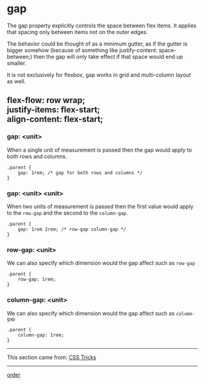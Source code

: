 # gap
The gap property explicitly controls the space between flex items. It applies that spacing only between items not on the outer edges.

The behavior could be thought of as a minimum gutter, as if the gutter is bigger somehow (because of something like justify-content: space-between;) then the gap will only take effect if that space would end up smaller.

It is not exclusively for flexbox, gap works in grid and multi-column layout as well.

## flex-flow: row wrap;<br >justify-items: flex-start;<br >align-content: flex-start;
### gap: &lt;unit&gt;
When a single unit of measurement is passed then the gap would apply to both rows and columns.
```
.parent {
    gap: 1rem; /* gap for both rows and columns */
}
```

### gap: &lt;unit&gt; &lt;unit&gt;
When two units of measurement is passed then the first value would apply to the `row-gap` and the second to the `column-gap`.
```
.parent {
    gap: 1rem 2rem; /* row-gap column-gap */
}
```

### row-gap: &lt;unit&gt;
We can also specify which dimension would the gap affect such as `row-gap`
```
.parent {
    row-gap: 1rem;
}
```
### column-gap: &lt;unit&gt;
We can also specify which dimension would the gap affect such as `column-gap`
```
.parent {
    column-gap: 1rem;
}
```

- - -

This section came from: [CSS Tricks](https://css-tricks.com/snippets/css/a-guide-to-flexbox/)

- - -

[order](./../08%20-%20order/)